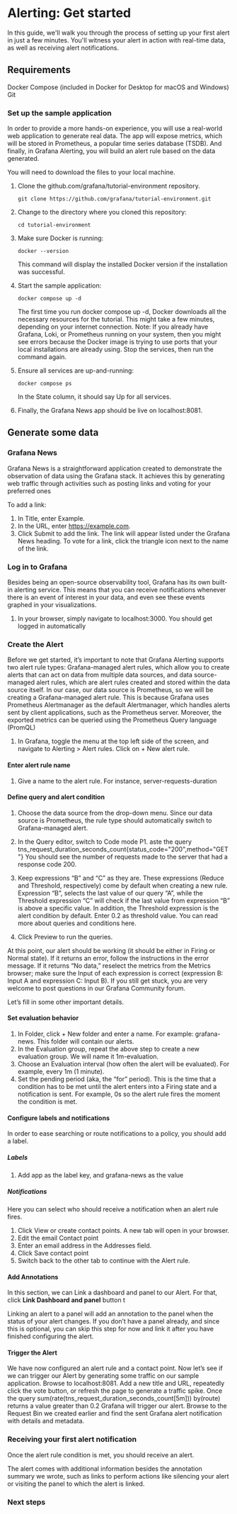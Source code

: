 # Alerting: Get started

In this guide, we'll walk you through the process of setting up your first alert in just a few minutes. You'll witness your alert in action with real-time data, as well as receiving alert notifications.

## Requirements

Docker Compose (included in Docker for Desktop for macOS and Windows)
Git

### Set up the sample application

In order to provide a more hands-on experience, you will use a real-world web application to generate real data. The app will expose metrics, which will be stored in Prometheus, a popular time series database (TSDB). And finally, in Grafana Alerting, you will build an alert rule based on the data generated. 

You will need to download the files to your local machine.


1. Clone the github.com/grafana/tutorial-environment repository.

    ```
    git clone https://github.com/grafana/tutorial-environment.git
    ```

1. Change to the directory where you cloned this repository:

    ```
    cd tutorial-environment
    ```

1. Make sure Docker is running:

    ```
    docker --version
    ```

    This command will display the installed Docker version if the installation was successful. 
1. Start the sample application:

    ```
    docker compose up -d
    ```

    The first time you run docker compose up -d, Docker downloads all the necessary resources for the tutorial. This might take a few minutes, depending on your internet connection.
    Note: If you already have Grafana, Loki, or Prometheus running on your system, then you might see errors because the Docker image is trying to use ports that your local installations are already using. Stop the services, then run the command again.

1. Ensure all services are up-and-running:

    ```
    docker compose ps
    ```

    In the State column, it should say Up for all services.

1. Finally, the Grafana News app should be live on localhost:8081.

## Generate some data
### Grafana News
Grafana News is a straightforward application created to demonstrate the observation of data using the Grafana stack. It achieves this by generating web traffic through activities such as posting links and voting for your preferred ones

To add a link:
1. In Title, enter Example.
1. In the URL, enter https://example.com.
1. Click Submit to add the link. The link will appear listed under the Grafana News heading.
To vote for a link, click the triangle icon next to the name of the link.

### Log in to Grafana

Besides being an open-source observability tool, Grafana has its own built-in alerting service.   This means that you can receive notifications whenever there is an event of interest in your data, and even see these events graphed in your visualizations.

1. In your browser, simply navigate to localhost:3000. You should get logged in automatically

### Create the Alert

Before we get started, it’s important to note that Grafana Alerting supports two alert rule types: Grafana-managed alert rules, which allow you to create alerts that can act on data from multiple data sources, and data source-managed alert rules, which are alert rules created and stored within the data source itself. In our case, our data source is Prometheus, so we will be creating a Grafana-managed alert rule. This is because Grafana uses Prometheus Alertmanager as the default Alertmanager, which handles alerts sent by client applications, such as the Prometheus server. Moreover, the exported metrics can be queried using the Prometheus Query language (PromQL)  

1. In Grafana, toggle the menu at the top left side of the screen, and navigate to Alerting > Alert rules. Click on  + New alert rule.
#### Enter alert rule name
1. Give a name to the alert rule. For instance, server-requests-duration
#### Define query and alert condition
1. Choose the data source from the drop-down menu. Since our data source is Prometheus, the rule type should automatically switch to Grafana-managed alert. 


1. In the Query editor, switch to Code mode
P1. aste the query tns_request_duration_seconds_count{status_code="200",method="GET"}
You should see the number of requests made to the server that had a response code 200.
1. Keep expressions “B” and “C” as they are. These expressions (Reduce and Threshold, respectively) come by default when creating a new rule. Expression “B”, selects the last value of our query “A”, while the Threshold expression “C” will check if the last value from expression “B” is above a specific value. In addition, the Threshold expression is the alert condition by default. Enter 0.2 as threshold value. You can read more about queries and conditions here.
1. Click Preview to run the queries.

At this point, our alert should be working (it should be either in Firing or Normal state). If it returns an error, follow the instructions in the error message. If it returns “No data,” reselect the metrics from the Metrics browser; make sure the Input of each expression is correct (expression B: Input A and expression C: Input B). If you still get stuck, you are very welcome to post questions in our Grafana Community forum.

Let’s fill in some other important details.

#### Set evaluation behavior
1. In Folder, click + New folder and enter a name. For example: grafana-news. This folder will contain our alerts. 
1. In the Evaluation group, repeat the above step to create a new evaluation group. We will name it 1m-evaluation. 
1. Choose an Evaluation interval (how often the alert will be evaluated). For example, every 1m (1 minute).
1. Set the pending period (aka, the “for” period). This is the time that a condition has to be met until the alert enters into a Firing state and a notification is sent. For example, 0s so the alert rule fires the moment the condition is met.

#### Configure labels and notifications

In order to ease searching or route notifications to a policy, you should add a label.

##### Labels

1. Add app as the label key, and grafana-news as the value

##### Notifications

Here you can select who should receive a notification when an alert rule fires.

1. Click View or create contact points. A new tab will open in your browser. 
1. Edit the email Contact point 
1. Enter an email address in the Addresses field.
1. Click Save contact point
1. Switch back to the other tab to continue with the Alert rule.


#### Add Annotations

In this section, we can Link a dashboard and panel to our Alert. For that, click **Link Dashboard and panel** button t

Linking an alert to a panel will add an annotation to the panel when the status of your alert changes. If you don’t have a panel already, and since this is optional, you can skip this step for now and link it after you have finished configuring the alert.

#### Trigger the Alert
We have now configured an alert rule and a contact point. Now let’s see if we can trigger our Alert by generating some traffic on our sample application.
Browse to localhost:8081.
Add a new title and URL, repeatedly click the vote button, or refresh the page to generate a traffic spike.
Once the query sum(rate(tns_request_duration_seconds_count[5m])) by(route) returns a value greater than 0.2 Grafana will trigger our alert. Browse to the Request Bin we created earlier and find the sent Grafana alert notification with details and metadata.

### Receiving your first alert notification

Once the alert rule condition is met, you should receive an alert.

The alert comes with additional information besides the annotation summary we wrote, such as links to perform actions like silencing your alert or visiting the panel to which the alert is linked.


### Next steps
